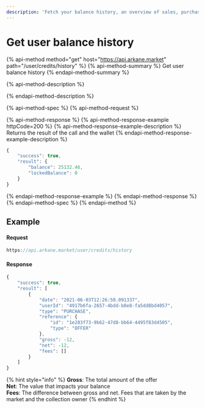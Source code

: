 ```yaml
---
description: 'Fetch your balance history, an overview of sales, purchases and commissions'
---
```


# Get user balance history

{% api-method method="get" host="https://api.arkane.market" path="/user/credits/history" %}
{% api-method-summary %}
Get user balance history
{% endapi-method-summary %}

{% api-method-description %}

{% endapi-method-description %}

{% api-method-spec %}
{% api-method-request %}

{% api-method-response %}
{% api-method-response-example httpCode=200 %}
{% api-method-response-example-description %}
Returns the result of the call and the wallet 
{% endapi-method-response-example-description %}

```javascript
{
    "success": true,
    "result": {
        "balance": 25132.46,
        "lockedBalance": 0
    }
}
```
{% endapi-method-response-example %}
{% endapi-method-response %}
{% endapi-method-spec %}
{% endapi-method %}

## Example

#### Request

```javascript
https://api.arkane.market/user/credits/history
```

#### Response

```javascript
{
    "success": true,
    "result": [
        {
            "date": "2021-06-03T12:26:50.091337",
            "userId": "4917b6fa-2657-4bdd-b8e8-fa5dd8bd4057",
            "type": "PURCHASE",
            "reference": {
                "id": "1e283f73-9b62-47d8-bb64-4495f83d4505",
                "type": "OFFER"
            },
            "gross": -12,
            "net": -12,
            "fees": []
        }
    ]
}
```

{% hint style="info" %}
**Gross**: The total amount of the offer  
**Net**: The value that impacts your balance  
**Fees**: The difference between gross and net. Fees that are taken by the market and the collection owner
{% endhint %}



